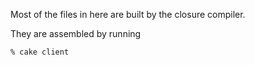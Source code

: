 Most of the files in here are built by the closure compiler.

They are assembled by running

    % cake client
